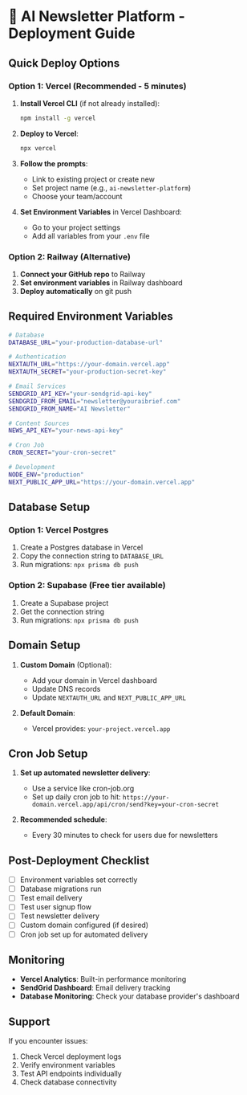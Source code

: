 # 🚀 AI Newsletter Platform - Deployment Guide

## Quick Deploy Options

### Option 1: Vercel (Recommended - 5 minutes)

1. **Install Vercel CLI** (if not already installed):
   ```bash
   npm install -g vercel
   ```

2. **Deploy to Vercel**:
   ```bash
   npx vercel
   ```

3. **Follow the prompts**:
   - Link to existing project or create new
   - Set project name (e.g., `ai-newsletter-platform`)
   - Choose your team/account

4. **Set Environment Variables** in Vercel Dashboard:
   - Go to your project settings
   - Add all variables from your `.env` file

### Option 2: Railway (Alternative)

1. **Connect your GitHub repo** to Railway
2. **Set environment variables** in Railway dashboard
3. **Deploy automatically** on git push

## Required Environment Variables

```bash
# Database
DATABASE_URL="your-production-database-url"

# Authentication
NEXTAUTH_URL="https://your-domain.vercel.app"
NEXTAUTH_SECRET="your-production-secret-key"

# Email Services
SENDGRID_API_KEY="your-sendgrid-api-key"
SENDGRID_FROM_EMAIL="newsletter@youraibrief.com"
SENDGRID_FROM_NAME="AI Newsletter"

# Content Sources
NEWS_API_KEY="your-news-api-key"

# Cron Job
CRON_SECRET="your-cron-secret"

# Development
NODE_ENV="production"
NEXT_PUBLIC_APP_URL="https://your-domain.vercel.app"
```

## Database Setup

### Option 1: Vercel Postgres
1. Create a Postgres database in Vercel
2. Copy the connection string to `DATABASE_URL`
3. Run migrations: `npx prisma db push`

### Option 2: Supabase (Free tier available)
1. Create a Supabase project
2. Get the connection string
3. Run migrations: `npx prisma db push`

## Domain Setup

1. **Custom Domain** (Optional):
   - Add your domain in Vercel dashboard
   - Update DNS records
   - Update `NEXTAUTH_URL` and `NEXT_PUBLIC_APP_URL`

2. **Default Domain**:
   - Vercel provides: `your-project.vercel.app`

## Cron Job Setup

1. **Set up automated newsletter delivery**:
   - Use a service like cron-job.org
   - Set up daily cron job to hit: `https://your-domain.vercel.app/api/cron/send?key=your-cron-secret`

2. **Recommended schedule**:
   - Every 30 minutes to check for users due for newsletters

## Post-Deployment Checklist

- [ ] Environment variables set correctly
- [ ] Database migrations run
- [ ] Test email delivery
- [ ] Test user signup flow
- [ ] Test newsletter delivery
- [ ] Custom domain configured (if desired)
- [ ] Cron job set up for automated delivery

## Monitoring

- **Vercel Analytics**: Built-in performance monitoring
- **SendGrid Dashboard**: Email delivery tracking
- **Database Monitoring**: Check your database provider's dashboard

## Support

If you encounter issues:
1. Check Vercel deployment logs
2. Verify environment variables
3. Test API endpoints individually
4. Check database connectivity 